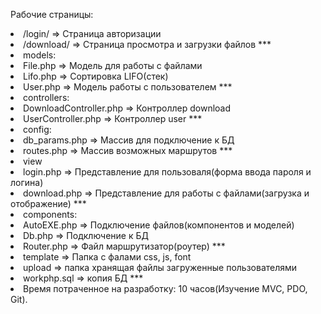 Рабочие страницы:
<li>     /login/ => Страница авторизации
<li>     /download/ => Страница просмотра и загрузки файлов
***
<li>  models:
<li>    File.php => Модель для работы с файлами
<li>     Lifo.php => Сортировка LIFO(стек)
<li>     User.php => Модель работы с пользователем
***
<li> controllers:
<li> 	DownloadController.php => Контроллер download
<li> 	UserController.php => Контроллер user
***
<li>  config:
<li> 	db_params.php => Массив для подключение к БД
<li> 	routes.php => Массив возможных маршрутов
***
<li>  view
<li> 	login.php => Представление для пользоваля(форма ввода пароля и логина)
<li> 	download.php => Представление для работы с файлами(загрузка и отображение)
***
<li>  components:
<li> 	AutoEXE.php => Подключение файлов(компонентов и моделей)
<li> 	Db.php => Подключение к БД
<li> 	Router.php => Файл маршрутизатор(роутер)
***
<li>  template => Папка с фалами css, js, font
<li>  upload => папка хранящая файлы загруженные пользователями 
<li>  workphp.sql => копия БД
***
<li> Время потраченное на разработку: 10 часов(Изучение MVC, PDO, Git).
